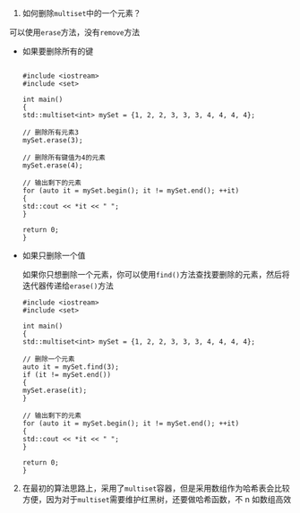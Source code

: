1. 如何删除`multiset`中的一个元素？

可以使用`erase`方法，没有`remove`方法 

-  如果要删除所有的键

    ```

    #include <iostream>
    #include <set>

    int main()
    {
    std::multiset<int> mySet = {1, 2, 2, 3, 3, 3, 4, 4, 4, 4};

    // 删除所有元素3
    mySet.erase(3);

    // 删除所有键值为4的元素
    mySet.erase(4);

    // 输出剩下的元素
    for (auto it = mySet.begin(); it != mySet.end(); ++it)
    {
    std::cout << *it << " ";
    }

    return 0;
    }
    ```

- 如果只删除一个值

    如果你只想删除一个元素，你可以使用`find()`方法查找要删除的元素，然后将迭代器传递给`erase()`方法

    ```
    #include <iostream>
    #include <set>

    int main() 
    {
    std::multiset<int> mySet = {1, 2, 2, 3, 3, 3, 4, 4, 4, 4};

    // 删除一个元素
    auto it = mySet.find(3);
    if (it != mySet.end())
    {
    mySet.erase(it);
    }

    // 输出剩下的元素
    for (auto it = mySet.begin(); it != mySet.end(); ++it)
    {
    std::cout << *it << " ";
    }

    return 0;
    }
    ```


2.  在最初的算法思路上，采用了`multiset`容器，但是采用数组作为哈希表会比较方便，因为对于`multiset`需要维护红黑树，还要做哈希函数，不 n 如数组高效
